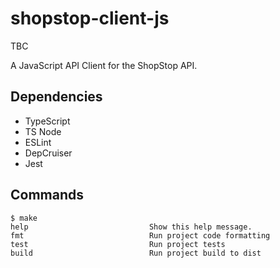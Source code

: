 # shopstop-client-js

TBC

A JavaScript API Client for the ShopStop API.

## Dependencies

- TypeScript
- TS Node
- ESLint
- DepCruiser
- Jest

## Commands

```
$ make
help                           Show this help message.
fmt                            Run project code formatting
test                           Run project tests
build                          Run project build to dist
```
